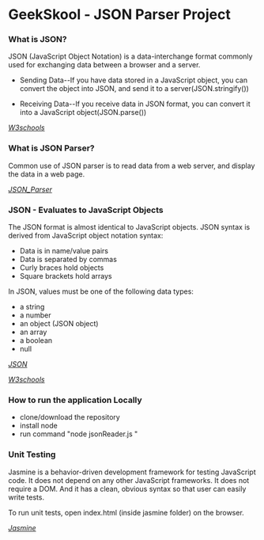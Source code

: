 # GeekSkool - JSON Parser Project


### What is JSON?
JSON (JavaScript Object Notation) is a data-interchange format commonly used for exchanging data between a browser and a server.

* Sending Data--If you have data stored in a JavaScript object, you can convert the object into JSON, and send it to a server(JSON.stringify())

* Receiving Data--If you receive data in JSON format, you can convert it into a JavaScript object(JSON.parse())

_[W3schools](https://www.w3schools.com/js/js_json_intro.asp)_

### What is JSON Parser?

Common use of JSON parser is to read data from a web server, and display the data in a web page.

_[JSON_Parser](https://wesleytsai.io/2015/06/13/a-json-parser/)_

### JSON - Evaluates to JavaScript Objects

The JSON format is almost identical to JavaScript objects.
JSON syntax is derived from JavaScript object notation syntax:

* Data is in name/value pairs
* Data is separated by commas
* Curly braces hold objects
* Square brackets hold arrays

In JSON, values must be one of the following data types:

* a string
* a number
* an object (JSON object)
* an array
* a boolean
* null

_[JSON](http://json.org/)_

_[W3schools](https://www.w3schools.com/js/js_json_syntax.asp)_

### How to run the application Locally

* clone/download the repository
* install node
* run command "node jsonReader.js <file-path>" 

### Unit Testing

Jasmine is a behavior-driven development framework for testing JavaScript code. It does not depend on any other JavaScript frameworks. It does not require a DOM. And it has a clean, obvious syntax so that user can easily write tests.

To run unit tests, open index.html (inside jasmine folder) on the browser.

_[Jasmine](https://jasmine.github.io/)_























